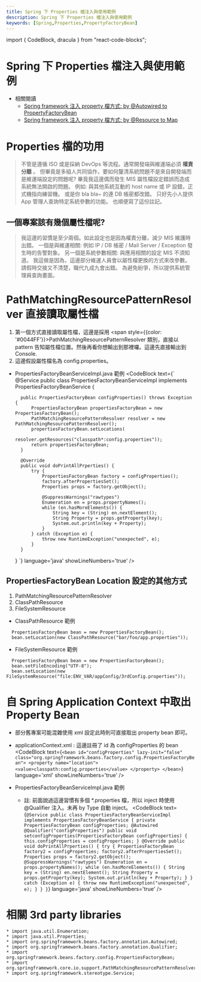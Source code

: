 ```yaml
---
title: Spring 下 Properties 檔注入與使用範例
description: Spring 下 Properties 檔注入與使用範例
keywords: [Spring,Properties,PropertyFactoryBean]
---
```


import { CodeBlock, dracula  } from "react-code-blocks";

# Spring 下 Properties 檔注入與使用範例

* 相關閱讀 
   * [Spring framework 注入 property 檔方式: by @Autowired to PropertyFactoryBean](./Spring_Property_inject_AtAutowired_to_PropertyFactoryBean)
   * [Spring framework 注入 property 檔方式: by @Resource to Map](./Spring_Property_inject_AtResource_to_Map)


# Properties 檔的功用

> 不管是遵循 ISO 或是採納 DevOps 等流程。通常開發端與維運端必須 __權責分離__ 。
> 但畢竟是多組人共同協作，要如何釐清系統問題不是來自開發端而是維運端設定的問題呢?
> 畢竟我這邊偶而發生 MIS 屬性檔設定錯誤而造成系統無法開啟的問題。
> 例如: 與其他系統互動的 host name 或 IP 設錯，正式機指向練習機。
> 或是你 bla bla~ 的連 DB 帳密都改錯。
> 只好先小人提供 App 管理人查詢特定系統參數的功能。
> 也順便寫了這份註記。

## 一個專案該有幾個屬性檔呢?
> 我這邊的習慣是至少兩個。如此設定也是因為權責分離，減少 MIS 維護時出錯。
> 一個是與維運相關: 例如 IP / DB 帳密 / Mail Server / Exception 發生時的告警對象。
> 另一個是系統參數相關: 與應用相關的設定 MIS 不須知道。
> 我這做是因為，這邊部分維運人員會以屬性檔更換的方式來改參數。請假時交接又不清楚，職代九成九會出錯。
> 為避免紛爭，所以提供系統管理員查詢畫面。

# PathMatchingResourcePatternResolver 直接讀取屬性檔
1. 第一個方式直接讀取屬性檔，這邊是採用 <span style={{color: '#0044FF'}}>PathMatchingResourcePatternResolver</span> 類別，直接以 pattern 告知屬性檔位置。然後再看你想輸出到那裡囉。這邊先直接輸出到 Console.
1. 這邊假設屬性檔名為 config.properties。

* PropertiesFactoryBeanServiceImpl.java 範例
<CodeBlock text={`
    @Service
    public class PropertiesFactoryBeanServiceImpl
            implements PropertiesFactoryBeanService {
            
        public PropertiesFactoryBean configProperties() throws Exception {
            PropertiesFactoryBean propertiesFactoryBean = new PropertiesFactoryBean();
            PathMatchingResourcePatternResolver resolver = new PathMatchingResourcePatternResolver();
            propertiesFactoryBean.setLocations(
                    resolver.getResources("classpath*:config.properties"));
            return propertiesFactoryBean;
        }
    
        @Override
        public void doPrintAllPrperties() {
            try {
                PropertiesFactoryBean factory = configProperties();
                factory.afterPropertiesSet();
                Properties props = factory.getObject();
    
                @SuppressWarnings("rawtypes")
                Enumeration en = props.propertyNames();
                while (en.hasMoreElements()) {
                    String key = (String) en.nextElement();
                    String Property = props.getProperty(key);
                    System.out.println(key + Property);
                }
            } catch (Exception e) {
                throw new RuntimeException("unexpected", e);
            }
        }
    }
    `}
      language='java'
      showLineNumbers='true'
      /> 
 
## PropertiesFactoryBean Location 設定的其他方式
1. PathMatchingResourcePatternResolver
1. ClassPathResource
1. FileSystemResource


* ClassPathResource 範例
```
  PropertiesFactoryBean bean = new PropertiesFactoryBean();
  bean.setLocation(new ClassPathResource("bar/foo/app.properties"));
```

* FileSystemResource 範例
```
  PropertiesFactoryBean bean = new PropertiesFactoryBean();
  bean.setFileEncoding("UTF-8");
  bean.setLocation(new FileSystemResource("file:ENV_VAR/appConfig/3rdConfig.properties"));
```
 
 
# 自 Spring Application Context 中取出 Property Bean
* 部分舊專案可能混雜使用 xml 設定此時則可直接取出 property bean 即可。

* applicationContext.xml : 這邊註冊了 id 為 configProperties 的 bean
<CodeBlock text={`
    <bean id="configProperties" lazy-init="false"
        class="org.springframework.beans.factory.config.PropertiesFactoryBean">
        <property name="location">
            <value>classpath:config.properties</value>
        </property>
    </bean>
    `}
      language='xml'
      showLineNumbers='true'
      /> 

* PropertiesFactoryBeanServiceImpl.java 範例
    * 註: 前面說過這邊習慣有多個 *.properties 檔，所以 inject 時使用 @Qualifier 注入。未再 by Type 自動 inject。
<CodeBlock text={`
@Service
public class PropertiesFactoryBeanServiceImpl
        implements PropertiesFactoryBeanService {
    private PropertiesFactoryBean configProperties;
    @Autowired
    @Qualifier("configProperties")
    public void setconfigProperties(PropertiesFactoryBean configProperties) {
        this.configProperties = configProperties;
    }
    @Override
    public void doPrintAllPrperties() {
        try {
            PropertiesFactoryBean factory2 = configProperties;
            factory2.afterPropertiesSet();
            Properties props = factory2.getObject();
            @SuppressWarnings("rawtypes")
            Enumeration en = props.propertyNames();
            while (en.hasMoreElements()) {
                String key = (String) en.nextElement();
                String Property = props.getProperty(key);
                System.out.println(key + Property);
            }
        } catch (Exception e) {
            throw new RuntimeException("unexpected", e);
        }
    }
}
    `}
      language='java'
      showLineNumbers='true'
      /> 
     
# 相關 3rd party libraries
    * import java.util.Enumeration;
    * import java.util.Properties;
    * import org.springframework.beans.factory.annotation.Autowired;
    * import org.springframework.beans.factory.annotation.Qualifier;
    * import org.springframework.beans.factory.config.PropertiesFactoryBean;
    * import org.springframework.core.io.support.PathMatchingResourcePatternResolver;
    * import org.springframework.stereotype.Service;      